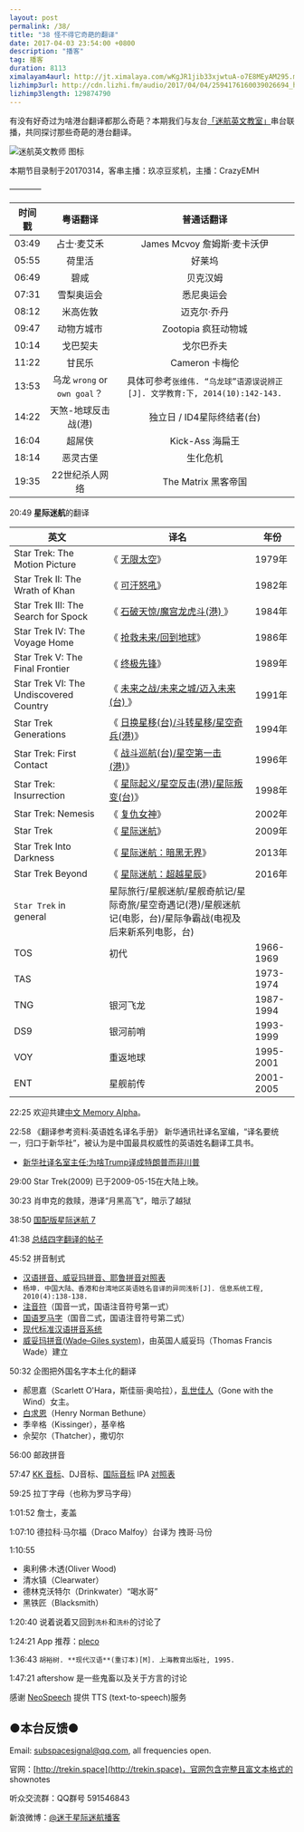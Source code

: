 ```yaml
---
layout: post
permalink: /38/
title: "38 怪不得它奇葩的翻译"
date: 2017-04-03 23:54:00 +0800
description: "播客"
tag: 播客 
duration: 8113
ximalayam4aurl: http://jt.ximalaya.com/wKgJR1jib33xjwtuA-o7E8MEyAM295.m4a?channel=rss&album_id=3135361&track_id=34442898&uid=6418191&jt=http://audio.xmcdn.com/group27/M07/14/90/wKgJR1jib33xjwtuA-o7E8MEyAM295.m4a
lizhimp3url: http://cdn.lizhi.fm/audio/2017/04/04/2594176160039026694_hd.mp3
lizhimp3length: 129874790
---   
```


有没有好奇过为啥港台翻译都那么奇葩？本期我们与友台[「迷航英文教室」](https://www.lizhi.fm/1316714/)串台联播，共同探讨那些奇葩的港台翻译。

![迷航英文教师 图标](http://cdnimg103.lizhi.fm/radio_cover/2017/02/02/2582918455564310020_320x320.jpg)

本期节目录制于20170314，客串主播：玖凉豆浆机，主播：CrazyEMH

————

| 时间戳 |    粤语翻译   |  普通话翻译  |
| :---: | :-------: | :---------: |
| 03:49 | 占士·麦艾禾  | James Mcvoy 詹姆斯·麦卡沃伊 |
|05:55 | 荷里活 | 好莱坞 |
|06:49 | 碧咸 |贝克汉姆 |
| 07:31 | 雪梨奥运会 | 悉尼奥运会 |
| 08:12 | 米高佐敦 | 迈克尔·乔丹 |
| 09:47 | 动物方城市 | Zootopia 疯狂动物城 |
| 10:14 | 戈巴契夫 | 戈尔巴乔夫 |
| 11:22 | 甘民乐 | Cameron 卡梅伦 |
| 13:53 | 乌龙 `wrong` or `own goal`？ | 具体可参考`张维伟. “乌龙球”语源误说辨正[J]. 文学教育:下, 2014(10):142-143.` |
| 14:22 | 天煞-地球反击战(港) | 独立日 / ID4星际终结者(台) |
| 16:04 | 超屌侠 | Kick-Ass 海扁王 |
| 18:14 | 恶灵古堡 | 生化危机 |
| 19:35 | 22世纪杀人网络 | The Matrix 黑客帝国 |

20:49 **星际迷航**的翻译

| **英文** | **译名** | **年份** |
| --- | --- | --- |
| Star Trek: The Motion Picture | 《 [无限太空](https://zh.wikipedia.org/wiki/%E6%98%9F%E8%89%A6%E8%BF%B7%E8%88%AA%E8%A8%98)》 | 1979年 |
| Star Trek II: The Wrath of Khan | 《 [可汗怒吼](https://zh.wikipedia.org/wiki/%E6%98%9F%E9%99%85%E6%97%85%E8%A1%8CII%EF%BC%9A%E5%8F%AF%E6%B1%97%E6%80%92%E5%90%BC)》 | 1982年 |
| Star Trek III: The Search for Spock | 《 [石破天惊/魔宫龙虎斗(港) ](https://zh.wikipedia.org/wiki/%E6%98%9F%E9%99%85%E6%97%85%E8%A1%8CIII%EF%BC%9A%E7%9F%B3%E7%A0%B4%E5%A4%A9%E6%83%8A)》 | 1984年 |
| Star Trek IV: The Voyage Home | 《 [抢救未来/回到地球](https://zh.wikipedia.org/wiki/%E6%98%9F%E9%99%85%E6%97%85%E8%A1%8CIV%EF%BC%9A%E6%8A%A2%E6%95%91%E6%9C%AA%E6%9D%A5)》 | 1986年 |
| Star Trek V: The Final Frontier | 《 [终极先锋](https://zh.wikipedia.org/wiki/%E7%BB%88%E6%9E%81%E5%85%88%E9%94%8B)》 | 1989年 |
| Star Trek VI: The Undiscovered Country | 《 [未来之战/未来之城/迈入未来(台) ](https://zh.wikipedia.org/wiki/%E6%98%9F%E9%99%85%E6%97%85%E8%A1%8CVI%EF%BC%9A%E6%9C%AA%E6%9D%A5%E4%B9%8B%E5%9F%8E)》 | 1991年 |
| Star Trek Generations | 《 [日换星移(台)/斗转星移/星空奇兵(港)](https://zh.wikipedia.org/wiki/%E6%98%9F%E9%99%85%E6%97%85%E8%A1%8CVII%EF%BC%9A%E6%97%A5%E6%8D%A2%E6%98%9F%E7%A7%BB)》 | 1994年 |
| Star Trek: First Contact | 《 [战斗巡航(台)/星空第一击(港)](https://zh.wikipedia.org/wiki/%E6%98%9F%E8%89%A6%E5%A5%87%E8%88%AA%E8%A8%98VIII%EF%BC%9A%E6%88%B0%E9%AC%A5%E5%B7%A1%E8%88%AA)》 | 1996年 |
| Star Trek: Insurrection | 《 [星际起义/星空反击(港)/星际叛变(台)](https://zh.wikipedia.org/wiki/%E6%98%9F%E9%99%85%E6%97%85%E8%A1%8CIX%EF%BC%9A%E8%B5%B7%E4%B9%89)》 | 1998年 |
| Star Trek: Nemesis | 《 [复仇女神](https://zh.wikipedia.org/wiki/%E6%98%9F%E6%88%B0%E5%95%9F%E7%A4%BA%E9%8C%84)》 | 2002年 |
| Star Trek | 《 [星际迷航](https://zh.wikipedia.org/wiki/%E6%98%9F%E9%99%85%E8%BF%B7%E8%88%AA_%28%E7%94%B5%E5%BD%B1%29)》 | 2009年 |
| Star Trek Into Darkness | 《 [星际迷航：暗黑无界](https://zh.wikipedia.org/wiki/%E6%98%9F%E9%99%85%E8%BF%B7%E8%88%AA%EF%BC%9A%E9%A9%B6%E5%85%A5%E9%BB%91%E6%9A%97)》 | 2013年 |
| Star Trek Beyond | 《 [星际迷航：超越星辰](https://zh.wikipedia.org/wiki/%E6%98%9F%E9%99%85%E8%BF%B7%E8%88%AA%EF%BC%9A%E8%B6%85%E8%B6%8A)》 | 2016年 |
| `Star Trek` in general | 星际旅行/星舰迷航/星舰奇航记/星际奇旅/星空奇遇记(港)/星舰迷航记(电影，台)/星际争霸战(电视及后来新系列电影，台) | |
|TOS | 初代 | 1966-1969 |
| TAS | | 1973-1974 |
| TNG | 银河飞龙 | 1987-1994 |
| DS9 | 银河前哨 | 1993-1999 |
| VOY | 重返地球 | 1995-2001 |
| ENT | 星舰前传 | 2001-2005 |

22:25 欢迎共建[中文 Memory Alpha](http://zh.memory-alpha.wikia.com)。

22:58 《翻译参考资料:英语姓名译名手册》 新华通讯社译名室编，“译名要统一，归口于新华社”，被认为是中国最具权威性的英语姓名翻译工具书。

* [新华社译名室主任:为啥Trump译成特朗普而非川普](http://www.cankaoxiaoxi.com/world/20161126/1464522.shtml)

29:00 Star Trek(2009) 已于2009-05-15在大陆上映。

30:23 肖申克的救赎，港译“月黑高飞”，暗示了越狱

38:50 [国配版星际迷航 7](http://www.bilibili.com/video/av5000198/)

41:38 [总结四字翻译的帖子](http://iask.sina.com.cn/b/18053723.html)

45:52 拼音制式

* [汉语拼音、威妥玛拼音、耶鲁拼音对照表](https://wenku.baidu.com/view/6cf6a91755270722192ef7f1.html)
* `杨坤. 中国大陆、香港和台湾地区英语姓名音译的异同浅析[J]. 信息系统工程, 2010(4):138-138.`
* [注音符](https://zh.wikipedia.org/wiki/%E6%B3%A8%E9%9F%B3%E7%AC%A6%E8%99%9F)（国音一式，国语注音符号第一式）
* [国语罗马字](https://zh.wikipedia.org/wiki/%E5%9C%8B%E8%AA%9E%E7%BE%85%E9%A6%AC%E5%AD%97)（国音二式，国语注音符号第二式）
* [现代标准汉语拼音系统](https://zh.wikipedia.org/wiki/Category:%E7%8E%B0%E4%BB%A3%E6%A0%87%E5%87%86%E6%B1%89%E8%AF%AD%E6%8B%BC%E9%9F%B3%E7%B3%BB%E7%BB%9F)
* [威妥玛拼音(Wade–Giles system)](https://zh.wikipedia.org/wiki/%E5%A8%81%E5%A6%A5%E7%91%AA%E6%8B%BC%E9%9F%B3)，由英国人威妥玛（Thomas Francis Wade）建立

50:32 企图把外国名字本土化的翻译

* 郝思嘉（Scarlett O'Hara，斯佳丽·奥哈拉），[乱世佳人](https://zh.wikipedia.org/wiki/%E4%B9%B1%E4%B8%96%E4%BD%B3%E4%BA%BA)（Gone with the Wind）女主。
* [白求恩](https://zh.wikipedia.org/wiki/%E7%99%BD%E6%B1%82%E6%81%A9)（Henry Norman Bethune）
* 季辛格（Kissinger），基辛格
* 佘契尔（Thatcher），撒切尔

56:00 邮政拼音

57:47 [KK 音标](https://zh.wikipedia.org/wiki/KK%E9%9F%B3%E6%A8%99)、DJ音标、[国际音标](https://zh.wikipedia.org/wiki/%E5%9C%8B%E9%9A%9B%E9%9F%B3%E6%A8%99#.E7.B7.A8.E8.A3.BD.E9.A1.9E.E5.9E.8B) IPA [对照表](https://zh.wikipedia.org/wiki/KK%E9%9F%B3%E6%A8%99#.E7.AC.A6.E8.99.9F.E8.A1.A8)

59:25 拉丁字母（也称为罗马字母）

1:01:52 詹士，麦盖

1:07:10 德拉科·马尔福（Draco Malfoy）台译为 拽哥·马份

1:10:55

* 奥利佛·木透(Oliver Wood)
* 清水镇（Clearwater）
* 德林克沃特尔（Drinkwater）“喝水哥”
* 黑铁匠（Blacksmith）

1:20:40 说着说着又回到`冼朴`和`洗朴`的讨论了

1:24:21 App 推荐：[pleco](http://www.neospeech.com/)

1:36:43 `胡裕树. **现代汉语**(重订本)[M]. 上海教育出版社, 1995.`

1:47:21 aftershow 是一些鬼畜以及关于方言的讨论

感谢 [NeoSpeech](http://www.neospeech.com/) 提供 TTS (text-to-speech)服务

## ●本台反馈●

Email: [subspacesignal@qq.com](mailto:subspacesignal@qq.com), all frequencies open.

官网：[http://trekin.space](http://trekin.space)，官网包含完整且富文本格式的 shownotes

听众交流群：QQ群号 591546843

新浪微博：[@迷于星际迷航播客](http://weibo.com/lostinst)